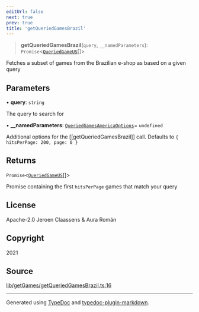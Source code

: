 ```yaml
---
editUrl: false
next: true
prev: true
title: 'getQueriedGamesBrazil'
---
```


> **getQueriedGamesBrazil**(`query`, `__namedParameters`): `Promise`\<[`QueriedGameUS`](../interfaces/QueriedGameUS.md)[]\>

Fetches a subset of games from the Brazilian e-shop as based on a given query

## Parameters

• **query**: `string`

The query to search for

• **\_\_namedParameters**: [`QueriedGamesAmericaOptions`](../interfaces/QueriedGamesAmericaOptions.md)= `undefined`

Additional options for the [[getQueriedGamesBrazil]] call. Defaults to `{ hitsPerPage: 200, page: 0 }`

## Returns

`Promise`\<[`QueriedGameUS`](../interfaces/QueriedGameUS.md)[]\>

Promise containing the first `hitsPerPage` games that match your query

## License

Apache-2.0 Jeroen Claassens & Aura Román

## Copyright

2021

## Source

[lib/getGames/getQueriedGamesBrazil.ts:16](https://github.com/favna/nintendo-switch-eshop/blob/7e1c1df147b1f9067aea692f9d4dd56664ae35c8/src/lib/getGames/getQueriedGamesBrazil.ts#L16)

---

Generated using [TypeDoc](https://typedoc.org) and [typedoc-plugin-markdown](https://typedoc-plugin-markdown.org).
